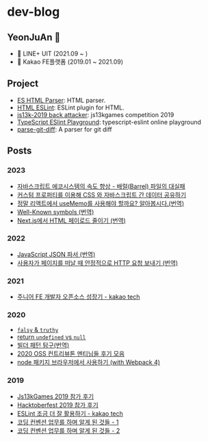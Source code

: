 # dev-blog

## YeonJuAn 👋

- 💼 LINE+ UIT (2021.09 ~ )
- 💼 Kakao FE플랫폼 (2019.01 ~ 2021.09)

## Project

- [ES HTML Parser](https://github.com/yeonjuan/es-html-parser): HTML parser.
- [HTML ESLint](https://github.com/yeonjuan/html-eslint): ESLint plugin for HTML.
- [js13k-2019 back attacker](https://github.com/yeonjuan/js13k-2019-back): js13kgames competition 2019
- [TypeScript ESlint Playground](https://github.com/yeonjuan/typescript-eslint-demo): typescript-eslint online playground
- [parse-git-diff](https://github.com/yeonjuan/parse-git-diff): A parser for git diff

## Posts

### 2023

- [자바스크립트 에코시스템의 속도 향상 - 배럴(Barrel) 파일의 대실패](./JavaScript/speeding-up-the-javascript-ecosystem-the-barrel-file-debacle.md)
- [커스텀 프로퍼티를 이용해 CSS 와 자바스크립트 간 데이터 공유하기](./JavaScript/sharing-data-between-css-and-javascript-using-custom-properties.md)
- [정말 리액트에서 useMemo를 사용해야 할까요? 알아봅시다.(번역)](./JavaScript/should-you-really-use-usememo.md)
- [Well-Known symbols (번역)](./JavaScript/well-known-symbols.md)
- [Next.js에서 HTML 페이로드 줄이기 (번역)](./JavaScript/reduce-html-payload-with-nextjs.md)

### 2022

- [JavaScript JSON 파서 (번역)](./JavaScript/json-parser-with-javascript.md)
- [사용자가 페이지를 떠날 때 안정적으로 HTTP 요청 보내기 (번역)](./Browser/send-an-http-request-on-page-exit.md)

### 2021

- [주니어 FE 개발자 오픈소스 성장기 - kakao tech](https://tech.kakao.com/2021/06/16/frontend-growth-10/)

### 2020

- [`falsy` & `truthy`](./JavaScript/falsy-truthy.md)
- [return `undefined` vs `null`](./JavaScript/return-null-vs-undefined.md)
- [빌더 패턴 탐구(번역)](./DesignPattern/builder-pattern-exploration.md)
- [2020 OSS 컨트리뷰톤 멘티님들 후기 모음](./Review/2020-oss-contributhon.md)
- [node 패키지 브라우저에서 사용하기 (with Webpack 4)](./JavaScript/node-module-on-browser.md)

### 2019

- [Js13kGames 2019 참가 후기](./Review/js-13k-2019.md)
- [Hacktoberfest 2019 참가 후기](./Review/hacktoberfest-2019.md)
- [ESLint 조금 더 잘 활용하기 - kakao tech](https://tech.kakao.com/2019/12/05/make-better-use-of-eslint/)
- [코딩 컨벤션 업무를 하며 알게 된 것들 - 1](./JavaScript/coding-convention-1.md)
- [코딩 컨벤션 업무를 하며 알게 된 것들 - 2](./JavaScript/coding-convention-2.md)
